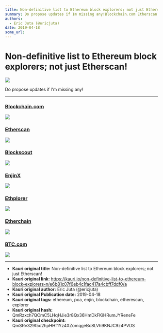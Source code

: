 ```yaml
---
title: Non-definitive list to Ethereum block explorers; not just Etherscan!
summary: Do propose updates if Im missing any!Blockchain.com Etherscan Blockscout EnjinX Ethplorer Etherchain BTC.com
authors:
  - Eric Juta (@ericjuta)
date: 2019-04-18
some_url: 
---
```


# Non-definitive list to Ethereum block explorers; not just Etherscan!

![](https://ipfs.infura.io/ipfs/QmSikUP52Z7r9MBCtyJCAbVrxt6eZyZZL2gbeYBcuCf4Ht)


Do propose updates if I'm missing any!

---

### [Blockchain.com](https://www.blockchain.com/explorer?currency=ETH)

![](https://ipfs.infura.io/ipfs/QmSCmGgPtsKedoZppoubY8gPJxirADTzJNHCMewhRBkv8q)

### [Etherscan](https://etherscan.io/)

![](https://ipfs.infura.io/ipfs/QmWczy7cvmkYAs8Lvr5k4A8JpE1Pw4Ae16CAjvjxCyFySL)

### [Blockscout](https://blockscout.com/eth/mainnet/)

![](https://ipfs.infura.io/ipfs/QmNoir5HdKv24U7JsquQgRD1qScMZXBSABFKCxfwqdGGXF)

### [EnjinX](https://enjinx.io/)

![](https://ipfs.infura.io/ipfs/QmT3as46WMAidJsYSYUhYynf3rCukcJRtiej1DgMKLmjWo)

### [Ethplorer](https://ethplorer.io/)

![](https://ipfs.infura.io/ipfs/QmWiLbpS9DaE2qp2XkYij8w3xi6WgzECe4pdQwXsSJkned)

### [Etherchain](https://www.etherchain.org)
 
![](https://ipfs.infura.io/ipfs/QmbDKEfcSwvYKbJnLcv2La4EvKCi7NDepyeQKU5pETDfaw)
 
### [BTC.com](https://eth.btc.com/#/)

![](https://ipfs.infura.io/ipfs/QmX6JCtXCm3wERq6K2Ud93iybv99HfDfMZHT3NpKfqfU6b)


---

- **Kauri original title:** Non-definitive list to Ethereum block explorers; not just Etherscan!
- **Kauri original link:** https://kauri.io/non-definitive-list-to-ethereum-block-explorers-n/e6b81c07f6eb4c1fac417a4cbff7ddf0/a
- **Kauri original author:** Eric Juta (@ericjuta)
- **Kauri original Publication date:** 2019-04-18
- **Kauri original tags:** ethereum, poa, enjin, blockchain, etherescan, explorer
- **Kauri original hash:** QmRzxch7QCmC5LHqHJie3r8Qx36HmDkFKiHRumJYReneFe
- **Kauri original checkpoint:** QmSRv329t5c2hpHHf1Yz4XZomqgeBc8LVh9KNJC9z4PVDS



